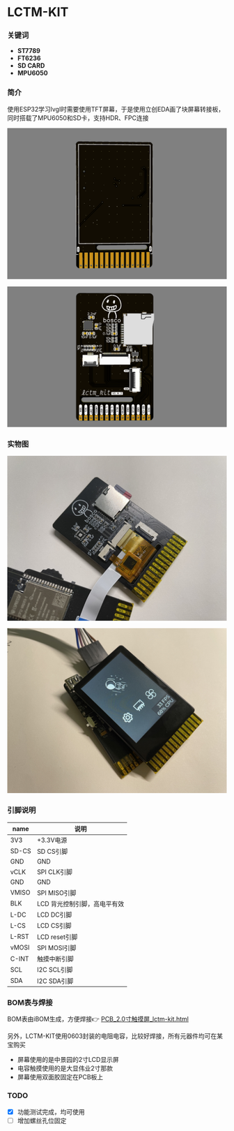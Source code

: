 # LCTM-KIT



### **关键词**

- **ST7789**
- **FT6236**
- **SD CARD**
- **MPU6050**



### **简介**

使用ESP32学习lvgl时需要使用TFT屏幕，于是使用立创EDA画了块屏幕转接板，同时搭载了MPU6050和SD卡，支持HDR、FPC连接

![lctm-kit_1](Docs/lctm-kit_1.png)

![lctm-kit_2](Docs/lctm-kit_2.png)

### **实物图**

![lctm-kit_4](Docs/lctm-kit_4.jpg)

![lctm-kit_3](Docs/lctm-kit_3.jpg)



### **引脚说明**

| name  | 说明                         |
| ----- | ---------------------------- |
| 3V3   | +3.3V电源                    |
| SD-CS | SD CS引脚                    |
| GND   | GND                          |
| vCLK  | SPI CLK引脚                  |
| GND   | GND                          |
| VMISO | SPI MISO引脚                 |
| BLK   | LCD 背光控制引脚，高电平有效 |
| L-DC  | LCD DC引脚                   |
| L-CS  | LCD CS引脚                   |
| L-RST | LCD reset引脚                |
| vMOSI | SPI MOSI引脚                 |
| C-INT | 触摸中断引脚                 |
| SCL   | I2C SCL引脚                  |
| SDA   | I2C SDA引脚                  |



### **BOM表与焊接**

BOM表由iBOM生成，方便焊接👉  [PCB_2.0寸触摸屏_lctm-kit.html](Docs\PCB_2.0寸触摸屏_lctm-kit.html)  

另外，LCTM-KIT使用0603封装的电阻电容，比较好焊接，所有元器件均可在某宝购买

- 屏幕使用的是中景园的2寸LCD显示屏
- 电容触摸使用的是大显伟业2寸那款
- 屏幕使用双面胶固定在PCB板上



### **TODO**

- [x] 功能测试完成，均可使用
- [ ] 增加螺丝孔位固定